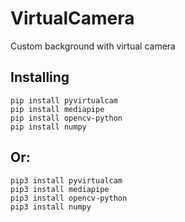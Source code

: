 # VirtualCamera
Custom background with virtual camera

## Installing
```
pip install pyvirtualcam
pip install mediapipe
pip install opencv-python
pip install numpy
```
  
## Or:
```
pip3 install pyvirtualcam
pip3 install mediapipe
pip3 install opencv-python
pip3 install numpy
```



